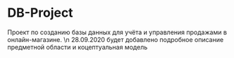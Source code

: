 # DB-Project
Проект по созданию базы данных для учёта и управления продажами в онлайн-магазине. \\n
28.09.2020 будет добавлено подробное описание предметной области и коцептуальная модель
